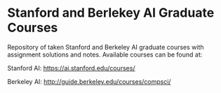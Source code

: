 # Stanford and Berlekey AI Graduate Courses
Repository of taken Stanford and Berkeley AI graduate courses with assignment solutions and notes. 
Available courses can be found at: 

Stanford AI: https://ai.stanford.edu/courses/

Berkeley AI: http://guide.berkeley.edu/courses/compsci/
